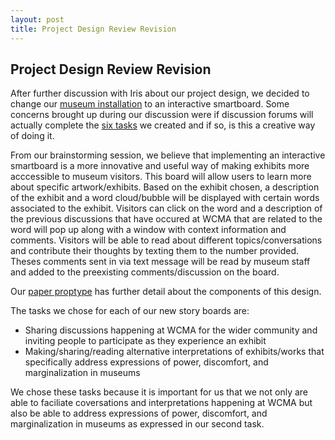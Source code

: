 ```yaml
---
layout: post
title: Project Design Review Revision 
---
```

## Project Design Review Revision 

After further discussion with Iris about our project design, we decided to change our [museum installation](https://museumsforall.github.io/2018-10-22-Project-Design-Review/) to an interactive smartboard. Some concerns brought up during our discussion were if discussion forums will actually complete the [six tasks](https://museumsforall.github.io/2018-10-15-project-task-review/) we created and if so, is this a creative way of doing it. 

From our brainstorming session, we believe that implementing an interactive smartboard is a more innovative and useful way of making exhibits more acccessible to museum visitors. This board will allow users to learn more about specific artwork/exhibits. Based on the exhibit chosen, a description of the exhibit and a word cloud/bubble will be displayed with certain words associated to the exhibit. Visitors can click on the word and a description of the previous discussions that have occured at WCMA that are related to the word will pop up along with a window with context information and comments. Visitors will be able to read about different topics/conversations and contribute their thoughts by texting them to the number provided. Theses comments sent in via text message will be read by museum staff and added to the preexisting comments/discussion on the board. 

Our [paper proptype](https://museumsforall.github.io/2018-10-29-Paper-Prototype/) has further detail about the components of this design. 

The tasks we chose for each of our new story boards are: 
* Sharing discussions happening at WCMA for the wider community and inviting people to participate as they experience an exhibit
* Making/sharing/reading alternative interpretations of exhibits/works that specifically address expressions of power, discomfort, and marginalization in museums

We chose these tasks because it is important for us that we not only are able to faciliate coversations and interpretations happening at WCMA but also be able to address expressions of power, discomfort, and marginalization in museums as expressed in our second task.
